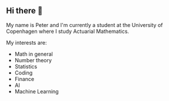 ## Hi there 👋

My name is Peter and I'm currently a student at the University of Copenhagen where I study Actuarial Mathematics. 

My interests are: 
- Math in general
- Number theory
- Statistics 
- Coding 
- Finance 
- AI
- Machine Learning
